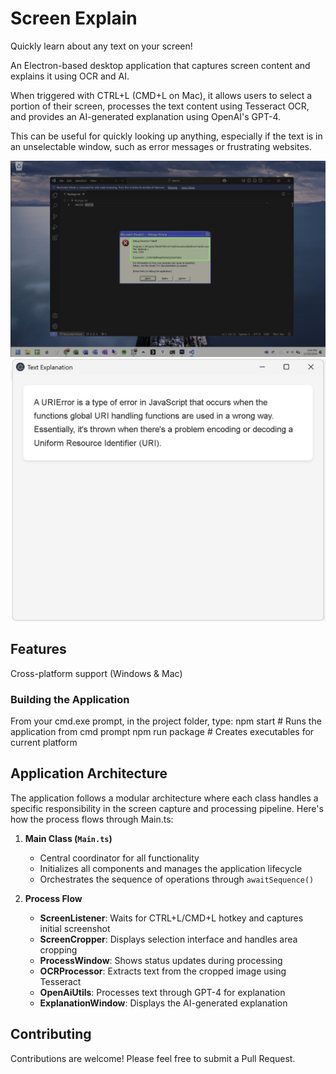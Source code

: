 # Screen Explain

Quickly learn about any text on your screen!

An Electron-based desktop application that captures screen content and explains it using OCR and AI.

When triggered with CTRL+L (CMD+L on Mac), it allows users to select a portion of their screen, processes the text content using Tesseract OCR, and provides an AI-generated explanation using OpenAI's GPT-4.

This can be useful for quickly looking up anything, especially if the text is in an unselectable window, such as error messages or frustrating websites.

![Example of taking a screen snipplet by holding and dragging the mouse](./images/example01.jpg)
![Example of an explanation of a snipplet](./images/example02.jpg)

## Features

Cross-platform support (Windows & Mac)

### Building the Application

From your cmd.exe prompt, in the project folder, type:
npm start             # Runs the application from cmd prompt
npm run package       # Creates executables for current platform

## Application Architecture

The application follows a modular architecture where each class handles a specific responsibility in the screen capture and processing pipeline. Here's how the process flows through Main.ts:

1. **Main Class (`Main.ts`)**
   - Central coordinator for all functionality
   - Initializes all components and manages the application lifecycle
   - Orchestrates the sequence of operations through `awaitSequence()`

2. **Process Flow**
   - **ScreenListener**: Waits for CTRL+L/CMD+L hotkey and captures initial screenshot
   - **ScreenCropper**: Displays selection interface and handles area cropping
   - **ProcessWindow**: Shows status updates during processing
   - **OCRProcessor**: Extracts text from the cropped image using Tesseract
   - **OpenAiUtils**: Processes text through GPT-4 for explanation
   - **ExplanationWindow**: Displays the AI-generated explanation

## Contributing
Contributions are welcome! Please feel free to submit a Pull Request.